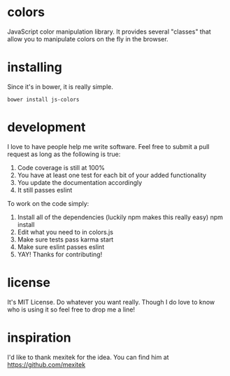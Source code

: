 # colors
JavaScript color manipulation library.  It provides several "classes" that allow you to manipulate colors on the fly in the browser.

# installing
Since it's in bower, it is really simple.

    bower install js-colors

# development
I love to have people help me write software.  Feel free to submit a pull request as long as the following is true:
1. Code coverage is still at 100%
2. You have at least one test for each bit of your added functionality
3. You update the documentation accordingly
4. It still passes eslint

To work on the code simply:
1. Install all of the dependencies (luckily npm makes this really easy)
       npm install
2. Edit what you need to in colors.js
3. Make sure tests pass
       karma start
4. Make sure eslint passes
       eslint
5. YAY! Thanks for contributing!

# license
It's MIT License.  Do whatever you want really.  Though I do love to know who is using it so feel free to drop me a line!

# inspiration
I'd like to thank mexitek for the idea.  You can find him at https://github.com/mexitek
